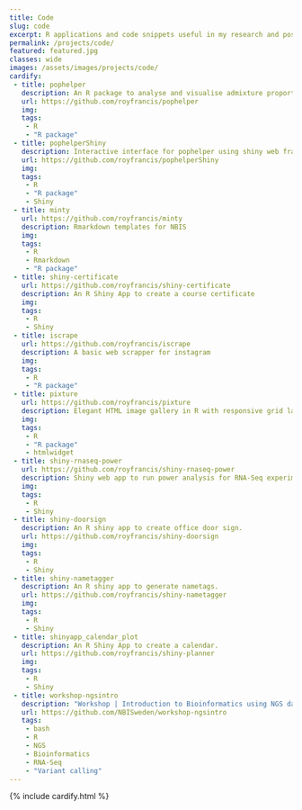 ```yaml
---
title: Code
slug: code
excerpt: R applications and code snippets useful in my research and possibly for other users as well.
permalink: /projects/code/
featured: featured.jpg
classes: wide
images: /assets/images/projects/code/
cardify:
 - title: pophelper
   description: An R package to analyse and visualise admixture proportions from STRUCTURE, fastSTRUCTURE, TESS, ADMIXTURE etc. 
   url: https://github.com/royfrancis/pophelper
   img:
   tags:
    - R
    - "R package"
 - title: pophelperShiny
   description: Interactive interface for pophelper using shiny web framework. 
   url: https://github.com/royfrancis/pophelperShiny
   img:
   tags:
    - R
    - "R package"
    - Shiny
 - title: minty
   url: https://github.com/royfrancis/minty
   description: Rmarkdown templates for NBIS
   img: 
   tags: 
    - R
    - Rmarkdown
    - "R package"
 - title: shiny-certificate
   url: https://github.com/royfrancis/shiny-certificate
   description: An R Shiny App to create a course certificate
   img: 
   tags:
    - R
    - Shiny
 - title: iscrape
   url: https://github.com/royfrancis/iscrape
   description: A basic web scrapper for instagram
   img:
   tags:
    - R
    - "R package"
 - title: pixture
   url: https://github.com/royfrancis/pixture
   description: Elegant HTML image gallery in R with responsive grid layout and lightbox. 
   img:
   tags:
    - R
    - "R package"
    - htmlwidget
 - title: shiny-rnaseq-power
   url: https://github.com/royfrancis/shiny-rnaseq-power
   description: Shiny web app to run power analysis for RNA-Seq experiments. 
   img:
   tags:
    - R
    - Shiny
 - title: shiny-doorsign
   description: An R shiny app to create office door sign.
   url: https://github.com/royfrancis/shiny-doorsign
   img: 
   tags:
    - R
    - Shiny
 - title: shiny-nametagger
   description: An R shiny app to generate nametags.
   url: https://github.com/royfrancis/shiny-nametagger
   img: 
   tags:
    - R
    - Shiny
 - title: shinyapp_calendar_plot
   description: An R Shiny App to create a calendar.
   url: https://github.com/royfrancis/shiny-planner
   img:
   tags:
    - R
    - Shiny
 - title: workshop-ngsintro
   description: "Workshop | Introduction to Bioinformatics using NGS data"
   url: https://github.com/NBISweden/workshop-ngsintro
   tags:
    - bash
    - R
    - NGS
    - Bioinformatics
    - RNA-Seq
    - "Variant calling"
---
```


{% include cardify.html %}